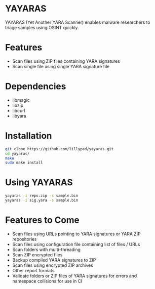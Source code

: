 # YAYARAS

YAYARAS (Yet Another YARA Scanner) enables malware researchers to triage samples using OSINT quickly.

# Features
- Scan files using ZIP files containing YARA signatures
- Scan single file using single YARA signature file

# Dependencies
- libmagic
- libzip
- libcurl
- libyara

# Installation
```bash
git clone https://github.com/lillypad/yayaras.git
cd yayaras/
make
sudo make install
```

# Using YAYARAS
```bash
yayaras -i repo.zip -s sample.bin
yayaras -i sig.yara -s sample.bin
```

# Features to Come
- Scan files using URLs pointing to YARA signatures or YARA ZIP repositories
- Scan files using configuration file containing list of files / URLs
- Scan folders with multi-threading
- Scan ZIP encrypted files
- Backup compiled YARA signatures to ZIP
- Scan files using encrypted ZIP archives
- Other report formats
- Validate folders or ZIP files of YARA signatures for errors and namespace collisions for use in CI
